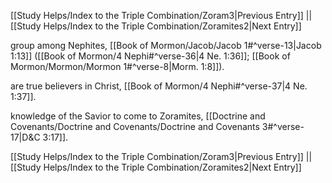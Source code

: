 [[Study Helps/Index to the Triple Combination/Zoram3|Previous Entry]]  ||  [[Study Helps/Index to the Triple Combination/Zoramites2|Next Entry]]

 group among Nephites, [[Book of Mormon/Jacob/Jacob 1#^verse-13|Jacob 1:13]] ([[Book of Mormon/4 Nephi#^verse-36|4 Ne. 1:36]]; [[Book of Mormon/Mormon/Mormon 1#^verse-8|Morm. 1:8]]).

 are true believers in Christ, [[Book of Mormon/4 Nephi#^verse-37|4 Ne. 1:37]].

 knowledge of the Savior to come to Zoramites, [[Doctrine and Covenants/Doctrine and Covenants/Doctrine and Covenants 3#^verse-17|D&C 3:17]].

[[Study Helps/Index to the Triple Combination/Zoram3|Previous Entry]]  ||  [[Study Helps/Index to the Triple Combination/Zoramites2|Next Entry]]